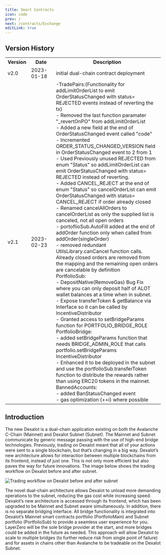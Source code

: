 ```yaml
---
title: Smart Contracts
icon: code
prev: /
next: /contracts/Exchange
editLink: true
---
```


## Version History

<table>
<colgroup>
<col style="width: 9%" />
<col style="width: 17%" />
<col style="width: 73%" />
</colgroup>
<tr>
<th><strong>Version</strong></th>
<th><strong>Date</strong></th>
<th><strong>Description</strong></th>
</tr>
<tr>
<td>v2.0</td>
<td>2023-01-18</td>
<td>initial dual-chain contract deployment</td>
</tr>
<tr>
<td>v2.1</td>
<td>2023-02-23</td>
<td>-TradePairs:(Functionality for addLimitOrderList to emit OrderStatusChanged with status= REJECTED events instead of reverting the tx)<br />
- Removed the last function paramater "_revertOnPO" from addLimitOrderList<br />
- Added a new field at the end of OrderStatusChanged event called "code" <br />
- Incremented ORDER_STATUS_CHANGED_VERSION field in OrderStatusChanged event to 2 from 1 <br />
- Used Previously unused REJECTED from enum "Status" so addLimitOrderList can emit OrderStatusChanged with status= REJECTED instead of reverting. <br />
- Added CANCEL_REJECT at the end of enum "Status" so cancelOrderList can emit OrderStatusChanged with status= CANCEL_REJECT if order already closed <br />
- Renamed cancelAllOrders to cancelOrderList as only the supplied list is canceled, not all open orders <br />
- portoflioSub.AutoFill added at the end of addOrder function only when called from addOrder(singleOrder) <br />
- removed redundant UtilsLibrary.canCancel function calls. Already closed orders are removed from the mapping and the remaining open orders are cancelable by definition <br />
PortfolioSub:<br />
- DepositNative(RemoveGas) Bug Fix where you can only deposit half of ALOT wallet balances at a time when in subnet.<br />
- Expose transferToken & getBalance via Interface so it can be called by IncentiveDistributor<br />
- Granted access to setBridgeParams function for PORTFOLIO_BRIDGE_ROLE<br />
PortfolioBridge:<br />
- added setBridgeParams function that needs BRIDGE_ADMIN_ROLE that calls portfolio.setBridgeParams<br />
IncentiveDistributor<br />
- Enhanced it to be deployed in the subnet and use the portfolioSub.transferToken function to distribute the rewards rather than using ERC20 tokens in the mainnet.<br />
BannedAccounts:<br />
- added BanStatusChanged event<br />
- gas optimization (++i) where possible
</td>
</tr>
</table>

## Introduction

The new Dexalot is a dual-chain application existing on both the Avalanche C-Chain (Mainnet) and Dexalot Subnet (Subnet). The Mainnet and Subnet communicate by generic message passing with the use of high-end bridge technologies. Previously, trading on Dexalot meant that all of your actions were sent to a single blockchain, but that’s changing in a big way. Dexalot’s new architecture allows for interaction between multiple blockchains from its frontend, instead of just one. This is not only more efficient but also paves the way for future innovations. The image below shows the trading workflow on Dexalot before and after subnet.

![Trading workflow on Dexalot before and after subnet](/images/contracts/before_and_after_subnet.png)

The novel dual-chain architecture allows Dexalot to unload more demanding operations to the subnet, reducing the gas cost while increasing speed. Dexalot’s new architecture is accessed through its frontend, which has been upgraded to be Mainnet and Subnet aware simultaneously. In addition, there is no separate bridging interface. All bridge functionality is integrated into Dexalot’s Mainnet smart contracts portfolio (PortfolioMain) and Subnet portfolio (PortfolioSub) to provide a seamless user experience for you. LayerZero will be the sole bridge provider at the start, and more bridges could be added in the future as needed. This approach will allow Dexalot to scale to multiple bridges (to further reduce risk from single point of failure) and for assets in chains other than Avalanche to be tradeable on the Dexalot Subnet.
